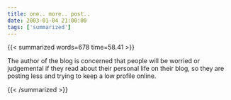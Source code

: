 ```yaml
---
title: one.. more.. post..
date: 2003-01-04 21:00:00
tags: ['summarized']
---
```


{{< summarized words=678 time=58.41 >}}

The author of the blog is concerned that people will be worried or judgemental if they read about their personal life on their blog, so they are posting less and trying to keep a low profile online.

{{< /summarized >}}